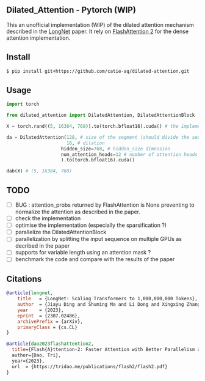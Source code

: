 ## Dilated_Attention - Pytorch (WIP)

This an unofficial implementation (WIP) of the dilated attention mechanism described in the <a href="https://arxiv.org/abs/2307.02486">LongNet</a> paper.
It rely on <a href="https://github.com/Dao-AILab/flash-attention">FlashAttention 2</a> for the dense attention implementation.

## Install

```bash
$ pip install git+https://github.com/catie-aq/dilated-attention.git
```

## Usage

```python
import torch

from dilated_attention import DilatedAttention, DilatedAttentionBlock

X = torch.rand((5, 16384, 768)).to(torch.bfloat16).cuda() # the implementation of FlashAttention supports only fp16 or bf16

da = DilatedAttention(128, # size of the segment (should divide the sequence length)
                      16, # dilation
                    hidden_size=768, # hidden_size dimension
                    num_attention_heads=12 # number of attention heads
                    ).to(torch.bfloat16).cuda()

dab(X) # (5, 16384, 768)

```

## TODO

- [ ] BUG : attention_probs returned by FlashAttention is None preventing to normalize the attention as described in the paper.
- [ ] check the implementation
- [ ] optimise the implementation (especially the sparsification ?)
- [ ] parallelize the DilatedAttentionBlock
- [ ] parallelization by splitting the input sequence on multiple GPUs as decribed in the paper
- [ ] supports for variable length using an attention mask ?
- [ ] benchmark the code and compare with the results of the paper

## Citations

```bibtex
@article{longnet,
    title   = {LongNet: Scaling Transformers to 1,000,000,000 Tokens},
    author  = {Jiayu Ding and Shuming Ma and Li Dong and Xingxing Zhang and Shaohan Huang, Wenhui Wang and Nanning Zheng and Furu Wei},
    year    = {2023},
    eprint  = {2307.02486},
    archivePrefix = {arXiv},
    primaryClass = {cs.CL}
}
```

```bibtex
@article{dao2023flashattention2,
  title={Flash{A}ttention-2: Faster Attention with Better Parallelism and Work Partitioning,
  author={Dao, Tri},
  year={2023},
  url  = {https://tridao.me/publications/flash2/flash2.pdf}
}
```
